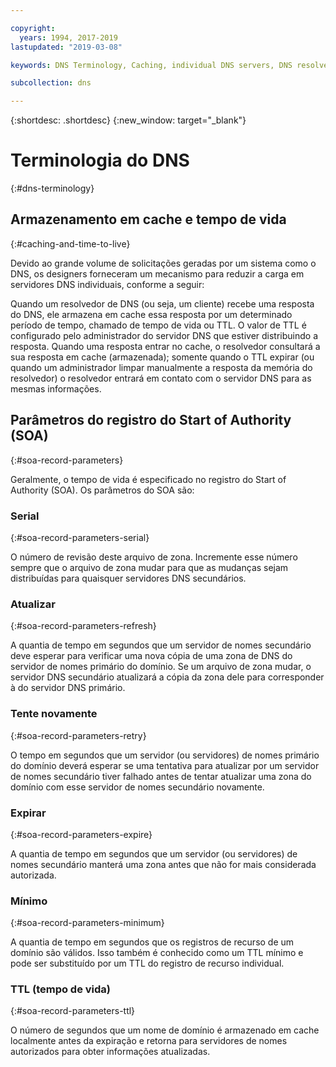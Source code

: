 ```yaml
---

copyright:
  years: 1994, 2017-2019
lastupdated: "2019-03-08"

keywords: DNS Terminology, Caching, individual DNS servers, DNS resolver

subcollection: dns

---
```



{:shortdesc: .shortdesc}
{:new_window: target="_blank"}

# Terminologia do DNS
{:#dns-terminology}

## Armazenamento em cache e tempo de vida
{:#caching-and-time-to-live}

Devido ao grande volume de solicitações geradas por um sistema como o DNS, os designers forneceram um mecanismo para reduzir a carga em servidores DNS individuais, conforme a seguir:

Quando um resolvedor de DNS (ou seja, um cliente) recebe uma resposta do DNS, ele armazena em cache essa resposta por um determinado período de tempo, chamado de tempo de vida ou TTL. O valor de TTL é configurado pelo administrador do servidor DNS que estiver distribuindo a resposta. Quando uma resposta entrar no cache, o resolvedor consultará a sua resposta em cache (armazenada); somente quando o TTL expirar (ou quando um administrador limpar manualmente a resposta da memória do resolvedor) o resolvedor entrará em contato com o servidor DNS para as mesmas informações.

## Parâmetros do registro do Start of Authority (SOA)
{:#soa-record-parameters}

Geralmente, o tempo de vida é especificado no registro do Start of Authority (SOA). Os parâmetros do SOA são:

### Serial
{:#soa-record-parameters-serial}

O número de revisão deste arquivo de zona. Incremente esse número sempre que o arquivo de zona mudar para que as mudanças sejam distribuídas para quaisquer servidores DNS secundários.

### Atualizar
{:#soa-record-parameters-refresh}

A quantia de tempo em segundos que um servidor de nomes secundário deve esperar para verificar uma nova cópia de uma zona de DNS do servidor de nomes primário do domínio. Se um arquivo de zona mudar, o servidor DNS secundário atualizará a cópia da zona dele para corresponder à do servidor DNS primário.

### Tente novamente
{:#soa-record-parameters-retry}

O tempo em segundos que um servidor (ou servidores) de nomes primário do domínio deverá esperar se uma tentativa para atualizar por um servidor de nomes secundário tiver falhado antes de tentar atualizar uma zona do domínio com esse servidor de nomes secundário novamente.

### Expirar
{:#soa-record-parameters-expire}

A quantia de tempo em segundos que um servidor (ou servidores) de nomes secundário manterá uma zona antes que não for mais considerada autorizada.

### Mínimo
{:#soa-record-parameters-minimum}

A quantia de tempo em segundos que os registros de recurso de um domínio são válidos. Isso também é conhecido como um TTL mínimo e pode ser substituído por um TTL do registro de recurso individual.

### TTL (tempo de vida)
{:#soa-record-parameters-ttl}

O número de segundos que um nome de domínio é armazenado em cache localmente antes da expiração e retorna para servidores de nomes autorizados para obter informações atualizadas.
